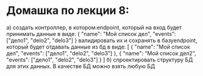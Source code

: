 # Домашка по лекции 8:
а) создать контроллер, в котором:endpoint, который на вход будет принимать данные в виде:
{
"name": "Мой список дел",
"events": ["дело1", "delo2", "delo3"]
}
валидировать их и сохранять в базуendpoint, который будет отдавать данные из бд в виде:
[
{
"name": "Мой список дел",
"events": ["дело1", "delo2", "delo3"]
},
{
"name": "Мой список дел2",
"events": ["дело1", "delo2", "delo3"]
}
]
б) спроектировать структуру БД для этих данных. В качестве БД можно взять любую БД